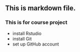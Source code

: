 ## This is markdown file.
### This is for course project
 * install Rstudio
 * install Git
 * set up GitHub account